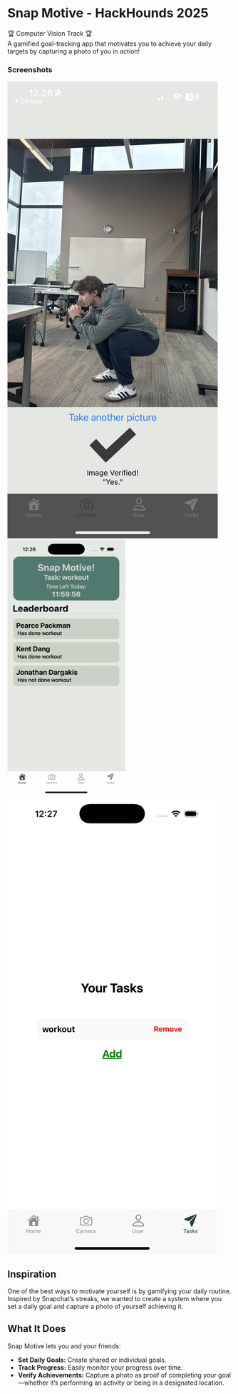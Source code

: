 # Snap Motive - HackHounds 2025
🏆 Computer Vision Track 🏆
<br/>
A gamified goal-tracking app that motivates you to achieve your daily targets by capturing a photo of you in action!

### Screenshots
![User squatting with camera verification](media/image1.png)
![User squatting with camera verification](media/image2.png)
![User squatting with camera verification](media/image3.png)

## Inspiration

One of the best ways to motivate yourself is by gamifying your daily routine. Inspired by Snapchat’s streaks, we wanted to create a system where you set a daily goal and capture a photo of yourself achieving it.

## What It Does

Snap Motive lets you and your friends:
- **Set Daily Goals:** Create shared or individual goals.
- **Track Progress:** Easily monitor your progress over time.
- **Verify Achievements:** Capture a photo as proof of completing your goal—whether it’s performing an activity or being in a designated location.